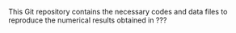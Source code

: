 This Git repository contains the necessary codes and data files to reproduce the numerical results obtained in ???